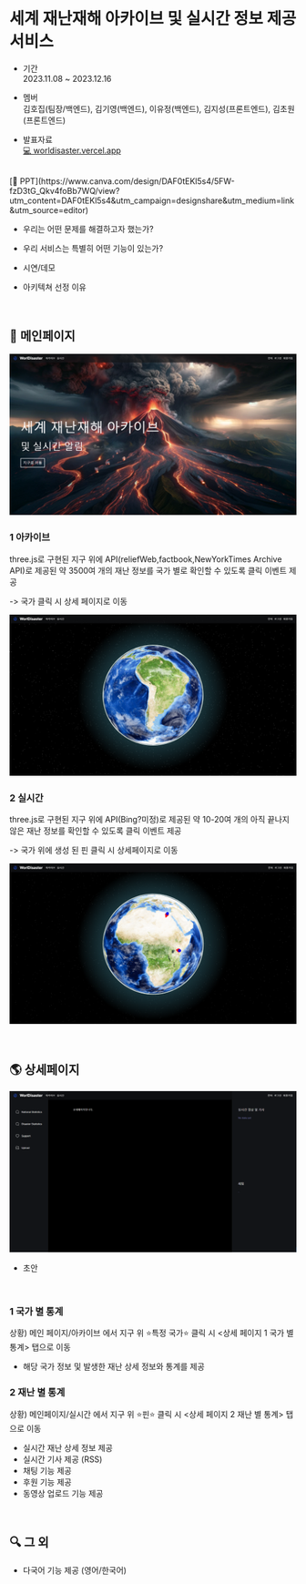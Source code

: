 # 세계 재난재해 아카이브 및 실시간 정보 제공 서비스

- 기간 <br>
2023.11.08 ~ 2023.12.16

- 멤버 <br>
김호집(팀장/백엔드), 김기영(백엔드), 이유정(백엔드), 김지성(프론트엔드), 김초원(프론트엔드)

- 발표자료 <br>
[💻 worldisaster.vercel.app
](worldisaster.vercel.app
)
<br>
[💭 PPT](https://www.canva.com/design/DAF0tEKl5s4/5FW-fzD3tG_Qkv4foBb7WQ/view?utm_content=DAF0tEKl5s4&utm_campaign=designshare&utm_medium=link&utm_source=editor)

<br>

- 우리는 어떤 문제를 해결하고자 했는가? <br>


- 우리 서비스는 특별히 어떤 기능이 있는가?<br>

- 시연/데모 <br>

- 아키텍쳐 선정 이유 <br>

<br>

## 🌌 메인페이지

![메인페이지](./public/메인페이지.png)

### 1 아카이브
three.js로 구현된 지구 위에 API(reliefWeb,factbook,NewYorkTimes Archive API)로 제공된 약 3500여 개의 재난 정보를 국가 별로 확인할 수 있도록 클릭 이벤트 제공
<br>

-> 국가 클릭 시 상세 페이지로 이동

![아카이브](./public/아카이브.png)

### 2 실시간
three.js로 구현된 지구 위에 API(Bing?미정)로 제공된 약 10-20여 개의 아직 끝나지 않은 재난 정보를 확인할 수 있도록 클릭 이벤트 제공
<br>

-> 국가 위에 생성 된 핀 클릭 시 상세페이지로 이동

![실시간](./public/실시간.png)

<br>

## 🌎 상세페이지

![상세페이지](./public/상세페이지.png)
- 초안

<br>

### 1 국가 별 통계
상황) 메인 페이지/아카이브 에서 지구 위 ⭐특정 국가⭐ 클릭 시 <상세 페이지 1 국가 별 통계> 탭으로 이동

- 해당 국가 정보 및 발생한 재난 상세 정보와 통계를 제공

### 2 재난 별 통계
상황) 메인페이지/실시간 에서 지구 위 ⭐핀⭐ 클릭 시 <상세 페이지 2 재난 별 통계> 탭으로 이동

- 실시간 재난 상세 정보 제공
- 실시간 기사 제공 (RSS)
- 채팅 기능 제공
- 후원 기능 제공
- 동영상 업로드 기능 제공

<br>

## 🔍 그 외

- 다국어 기능 제공 (영어/한국어)